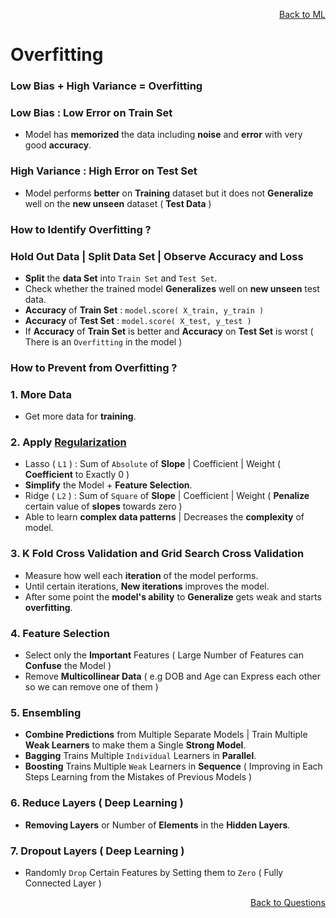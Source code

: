 <p align='right'><a align="right" href="https://github.com/KIRANKUMAR7296/Library/blob/main/Machine%20Learning/Machine%20Learning%20Models.md">Back to ML</a></p>

# Overfitting

### Low Bias + High Variance = Overfitting

### Low Bias : Low Error on Train Set 
- Model has **memorized** the data including **noise** and **error** with very good **accuracy**.

### High Variance : High Error on Test Set
- Model performs **better** on **Training** dataset but it does not **Generalize** well on the **new unseen** dataset ( **Test Data** )

### How to Identify Overfitting ? 

### Hold Out Data | Split Data Set | Observe Accuracy and Loss
- **Split** the **data Set** into `Train Set` and `Test Set`.
- Check whether the trained model **Generalizes** well on **new unseen** test data. 
- **Accuracy** of **Train Set** : `model.score( X_train, y_train )`
- **Accuracy** of **Test Set** : `model.score( X_test, y_test )`
- If **Accuracy** of **Train Set** is better and **Accuracy** on **Test Set** is worst ( There is an `Overfitting` in the model )

### How to Prevent from Overfitting ?

### 1. More Data
- Get more data for **training**.

### 2. Apply [Regularization](https://github.com/KIRANKUMAR7296/Library/blob/main/Data%20Science/Regularization.md) 
- Lasso ( `L1` ) : Sum of `Absolute` of **Slope** | Coefficient | Weight ( **Coefficient** to Exactly 0 )
- **Simplify** the Model + **Feature Selection**.
- Ridge ( `L2` ) : Sum of `Square` of **Slope** | Coefficient | Weight ( **Penalize** certain value of **slopes** towards zero )
- Able to learn **complex data patterns** | Decreases the **complexity** of model.

### 3. K Fold Cross Validation and Grid Search Cross Validation
- Measure how well each **iteration** of the model performs.
- Until certain iterations, **New iterations** improves the model.
- After some point the **model's ability** to **Generalize** gets weak and starts **overfitting**.

### 4. Feature Selection
- Select only the **Important** Features ( Large Number of Features can **Confuse** the Model )
- Remove **Multicollinear Data** ( e.g DOB and Age can Express each other so we can remove one of them )

### 5. Ensembling 
- **Combine Predictions** from Multiple Separate Models | Train Multiple **Weak Learners** to make them a Single **Strong Model**.
- **Bagging** Trains Multiple `Individual` Learners in **Parallel**.
- **Boosting** Trains Multiple `Weak` Learners in **Sequence** ( Improving in Each Steps Learning from the Mistakes of Previous Models ) 

### 6. Reduce Layers ( Deep Learning )
- **Removing Layers** or Number of **Elements** in the **Hidden Layers**.

### 7. Dropout Layers ( Deep Learning )
- Randomly `Drop` Certain Features by Setting them to `Zero` ( Fully Connected Layer )

<p align='right'><a align="right" href="https://github.com/KIRANKUMAR7296/Library/blob/main/Interview.md">Back to Questions</a></p>
